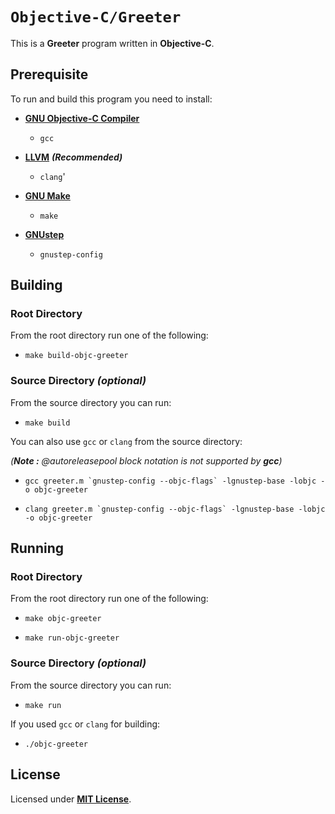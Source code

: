 # `Objective-C/Greeter`

This is a **Greeter** program written in **Objective-C**.

## Prerequisite

To run and build this program you need to install:

* [**GNU Objective-C Compiler**](https://gcc.gnu.org)
  * `gcc`

* [**LLVM**](https://releases.llvm.org/) _**(Recommended)**_
  * `clang`'

* [**GNU Make**](https://www.gnu.org/software/make/)
  * `make`

* [**GNUstep**](https://gnustep.github.io/)
  * `gnustep-config`

## Building

### Root Directory

From the root directory run one of the following:

* ```
  make build-objc-greeter
  ```

### Source Directory _(optional)_

From the source directory you can run:

* ```
  make build
  ```

You can also use `gcc` or `clang` from the source directory:

_(**Note :** @autoreleasepool block notation is not supported by **gcc**)_

* ```
  gcc greeter.m `gnustep-config --objc-flags` -lgnustep-base -lobjc -o objc-greeter
  ```
* ```
  clang greeter.m `gnustep-config --objc-flags` -lgnustep-base -lobjc -o objc-greeter
  ```

## Running

### Root Directory

From the root directory run one of the following:

* ```
  make objc-greeter
  ```
* ```
  make run-objc-greeter
  ```

### Source Directory _(optional)_

From the source directory you can run:

* ```
  make run
  ```

If you used `gcc` or `clang` for building:

* ```
  ./objc-greeter
  ```

## License

Licensed under [**MIT License**](LICENSE).
